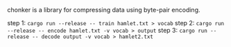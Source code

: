 chonker is a library for compressing data using byte-pair encoding.

step 1: `cargo run --release -- train hamlet.txt > vocab`
step 2: `cargo run --release -- encode hamlet.txt -v vocab > output`
step 3: `cargo run --release -- decode output -v vocab > hamlet2.txt`
